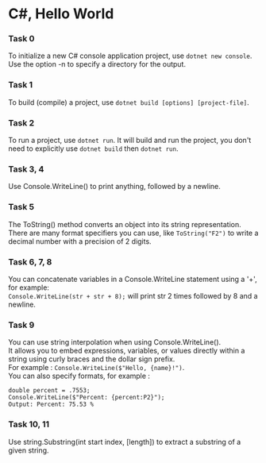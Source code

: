 # C#, Hello World
### Task 0
To initialize a new C# console application project, use `dotnet new console`. <br>
Use the option -n to specify a directory for the output.

### Task 1
To build (compile) a project, use `dotnet build [options] [project-file]`.

### Task 2
To run a project, use `dotnet run`. It will build and run the project, you don't need to
explicitly use `dotnet build` then `dotnet run`.

### Task 3, 4
Use Console.WriteLine() to print anything, followed by a newline.

### Task 5
The ToString() method converts an object into its string representation.<br>
There are many format specifiers you can use, like `ToString("F2")` to write a decimal number with a precision of 2 digits.

### Task 6, 7, 8
You can concatenate variables in a Console.WriteLine statement using a '+', for example: <br>
`Console.WriteLine(str + str + 8);` will print str 2 times followed by 8 and a newline.

### Task 9
You can use string interpolation when using Console.WriteLine().<br>
It allows you to embed expressions, variables, or values directly within a string using curly braces and the dollar sign prefix.<br>
For example : `Console.WriteLine($"Hello, {name}!")`.<br>
You can also specify formats, for example :
```
double percent = .7553;
Console.WriteLine($"Percent: {percent:P2}");
Output: Percent: 75.53 %
```

### Task 10, 11
Use string.Substring(int start index, [length]) to extract a substring of a given string.